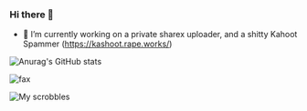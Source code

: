 ### Hi there 👋

- 🔭 I’m currently working on a private sharex uploader, and a shitty Kahoot Spammer (https://kashoot.rape.works/)

![Anurag's GitHub stats](https://github-readme-stats.vercel.app/api?username=notii&show_icons=true&theme=midnight-purple&hide_border=false&bg_color=0,2B303A,58A4B0&icon_color=FFFFFF&title_color=FFFFFF)

<img src="https://komarev.com/ghpvc/?username=notii&color=blue" alt="fax" width="" height="">

![My scrobbles](https://lastfm-recently-played.vercel.app/api?user=notii1)

